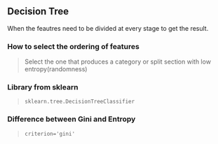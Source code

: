 ## Decision Tree

When the feautres need to be divided at every stage to get the result.

### How to select the ordering of features 
> Select the one that produces a category or split section with low entropy(randomness)

### Library from sklearn
> ```sklearn.tree.DecisionTreeClassifier```

### Difference between Gini and Entropy
> ```criterion='gini'```